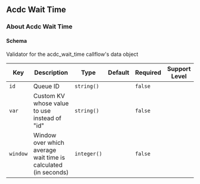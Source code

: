 ## Acdc Wait Time

### About Acdc Wait Time

#### Schema

Validator for the acdc_wait_time callflow's data object



Key | Description | Type | Default | Required | Support Level
--- | ----------- | ---- | ------- | -------- | -------------
`id` | Queue ID | `string()` |   | `false` |  
`var` | Custom KV whose value to use instead of "id" | `string()` |   | `false` |  
`window` | Window over which average wait time is calculated (in seconds) | `integer()` |   | `false` |  



